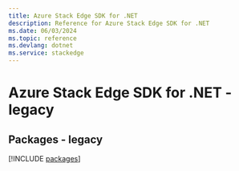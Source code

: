 ```yaml
---
title: Azure Stack Edge SDK for .NET
description: Reference for Azure Stack Edge SDK for .NET
ms.date: 06/03/2024
ms.topic: reference
ms.devlang: dotnet
ms.service: stackedge
---
```

# Azure Stack Edge SDK for .NET - legacy
## Packages - legacy
[!INCLUDE [packages](stack-edge-index.md)]